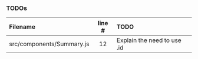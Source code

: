 ### TODOs
| Filename | line # | TODO
|:------|:------:|:------
| src/components/Summary.js | 12 | Explain the need to use .id
